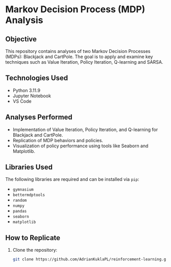 # Markov Decision Process (MDP) Analysis

## Objective
This repository contains analyses of two Markov Decision Processes (MDPs): Blackjack and CartPole. The goal is to apply and examine key techniques such as Value Iteration, Policy Iteration, Q-learning and SARSA.

## Technologies Used
- Python 3.11.9
- Jupyter Notebook
- VS Code

## Analyses Performed
- Implementation of Value Iteration, Policy Iteration, and Q-learning for Blackjack and CartPole.
- Replication of MDP behaviors and policies.
- Visualization of policy performance using tools like Seaborn and Matplotlib.

## Libraries Used
The following libraries are required and can be installed via `pip`:
- `gymnasium`
- `bettermdptools`
- `random`
- `numpy`
- `pandas`
- `seaborn`
- `matplotlib`

## How to Replicate
1. Clone the repository:
   ```bash
   git clone https://github.com/AdrianKuklaPL/reinforcement-learning.git
